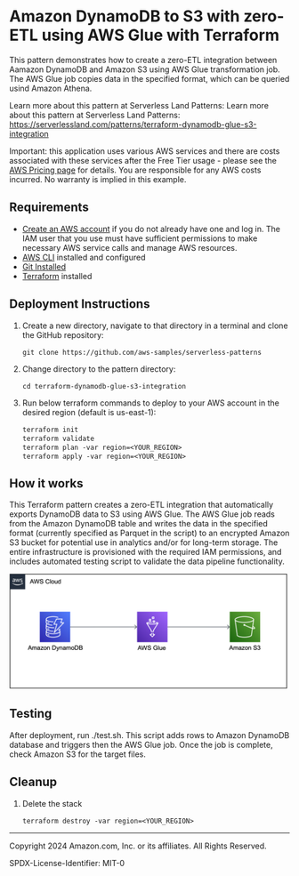 # Amazon DynamoDB to S3 with zero-ETL using AWS Glue with Terraform

This pattern demonstrates how to create a zero-ETL integration between Aamazon DynamoDB and Amazon S3 using AWS Glue transformation job. The AWS Glue job copies data in the specified format, which can be queried usind Amazon Athena.

Learn more about this pattern at Serverless Land Patterns: Learn more about this pattern at Serverless Land Patterns: https://serverlessland.com/patterns/terraform-dynamodb-glue-s3-integration

Important: this application uses various AWS services and there are costs associated with these services after the Free Tier usage - please see the [AWS Pricing page](https://aws.amazon.com/pricing/) for details. You are responsible for any AWS costs incurred. No warranty is implied in this example.

## Requirements

* [Create an AWS account](https://portal.aws.amazon.com/gp/aws/developer/registration/index.html) if you do not already have one and log in. The IAM user that you use must have sufficient permissions to make necessary AWS service calls and manage AWS resources.
* [AWS CLI](https://docs.aws.amazon.com/cli/latest/userguide/install-cliv2.html) installed and configured
* [Git Installed](https://git-scm.com/book/en/v2/Getting-Started-Installing-Git)
* [Terraform](https://www.terraform.io/) installed

## Deployment Instructions

1. Create a new directory, navigate to that directory in a terminal and clone the GitHub repository:
    ``` 
    git clone https://github.com/aws-samples/serverless-patterns
    ```
2. Change directory to the pattern directory:
    ```
    cd terraform-dynamodb-glue-s3-integration
    ```
3. Run below terraform commands to deploy to your AWS account in the desired region (default is us-east-1):
    ```
    terraform init
    terraform validate
    terraform plan -var region=<YOUR_REGION>
    terraform apply -var region=<YOUR_REGION>
    ```

## How it works

This Terraform pattern creates a zero-ETL integration that automatically exports DynamoDB data to S3 using AWS Glue. The AWS Glue job reads from the Amazon DynamoDB table and writes the data in the specified format (currently specified as Parquet in the script) to an encrypted Amazon S3 bucket for potential use in analytics and/or for long-term storage. The entire infrastructure is provisioned with the required IAM permissions, and includes automated testing script to validate the data pipeline functionality.

![pattern](Images/pattern.png)

## Testing

After deployment, run ./test.sh. This script adds rows to Amazon DynamoDB database and triggers then the AWS Glue job. Once the job is complete, check Amazon S3 for the target files.

## Cleanup
 
1. Delete the stack
    ```
    terraform destroy -var region=<YOUR_REGION>
    ```
----
Copyright 2024 Amazon.com, Inc. or its affiliates. All Rights Reserved.

SPDX-License-Identifier: MIT-0
